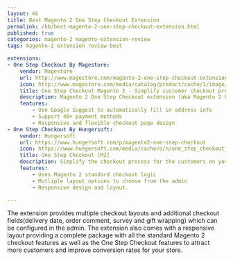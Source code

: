 ```yaml
---
layout: kb
title: Best Magento 2 One Step Checkout Extension
permalink: /kb/best-magento-2-one-step-checkout-extension.html
published: true
categories: magento-2 magento-extension-review
tags: magento-2 extension review best

extensions:
- One Step Checkout By Magestore:
	vendor: Magestore
	url: http://www.magestore.com/magento-2-one-step-checkout-extension.html
	icon: http://www.magestore.com/media/catalog/product/cache/1/image/300x/9df78eab33525d08d6e5fb8d27136e95/o/s/osc2.jpg
	title: One Step Checkout Magento 2 - Simplify customer checkout process
	description: Magento 2 One Step Checkout extension (aka Magento 2 One Page Checkout) simplifies customers checkout process with all checkout steps appeared on a single page. Thus, customers can fill in information and modify any step without back and forth.
	features:
		- Use Google Suggest to automatically fill in address info
		- Support 40+ payment methods 
		- Responsive and flexible checkout page design
- One Step Checkout By Hungersoft:
	vendor: Hungersoft
	url: https://www.hungersoft.com/p/magento2-one-step-checkout
	icon: https://www.hungersoft.com/media/cache/o/n/one_step_checkout_600x600.png
	title: One Step Checkout [M2]
	description: Simplify the checkout process for the customers on your Magento 2 store with the One Step Checkout extension. This extension allows you to convert the standard checkout in your Magento 2 store with multiple steps into a single step checkout.
	features:
		- Uses Magento 2 standard checkout logic
		- Mutliple layout options to choose from the admin
		- Responsive design and layout.

---
```



The extension provides multiple checkout layouts and additional checkout fields(delivery date, order comment, survey and gift wrapping) which can be configured in the admin. The extension also comes with a responsive layout providing a complete package with all the standard Magento 2 checkout features as well as the One Step Checkout features to attract more customers and improve conversion rates for your store.

